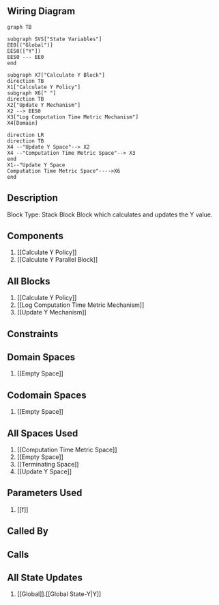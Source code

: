 ## Wiring Diagram

```mermaid
graph TB

subgraph SVS["State Variables"]
EE0[("Global")]
EES0(["Y"])
EES0 --- EE0
end

subgraph X7["Calculate Y Block"]
direction TB
X1["Calculate Y Policy"]
subgraph X6[" "]
direction TB
X2["Update Y Mechanism"]
X2 --> EES0
X3["Log Computation Time Metric Mechanism"]
X4[Domain]

direction LR
direction TB
X4 --"Update Y Space"--> X2
X4 --"Computation Time Metric Space"--> X3
end
X1--"Update Y Space
Computation Time Metric Space"---->X6
end
```

## Description

Block Type: Stack Block
Block which calculates and updates the Y value.
## Components
1. [[Calculate Y Policy]]
2. [[Calculate Y Parallel Block]]

## All Blocks
1. [[Calculate Y Policy]]
2. [[Log Computation Time Metric Mechanism]]
3. [[Update Y Mechanism]]

## Constraints

## Domain Spaces
1. [[Empty Space]]

## Codomain Spaces
1. [[Empty Space]]

## All Spaces Used
1. [[Computation Time Metric Space]]
2. [[Empty Space]]
3. [[Terminating Space]]
4. [[Update Y Space]]

## Parameters Used
1. [[f]]

## Called By

## Calls

## All State Updates
1. [[Global]].[[Global State-Y|Y]]

